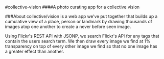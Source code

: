 #collective-vision
####A photo curating app for a collective vision

###About
collective/vision is a web app we've put together that builds up a cumulative view of a place, person or landmark by drawing thousands of images atop one another to create a never before seen image.

Using Flickr's REST API with JSONP, we search Flickr's API for any tags that contain the users search term. We then draw every image we find at 1% transparency on top of every other image we find so that no one image has a greater effect than another.
